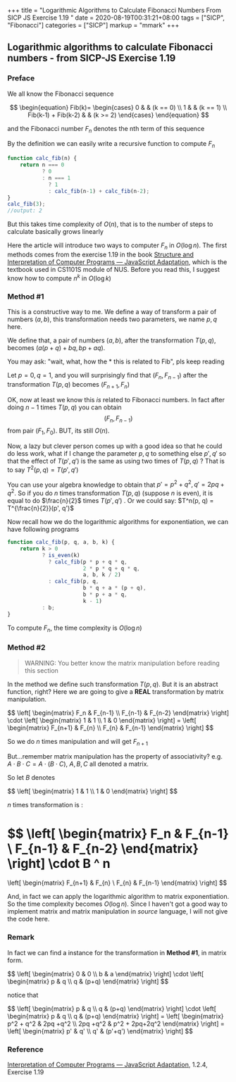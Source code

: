 +++
title = "Logarithmic Algorithms to Calculate Fibonacci Numbers From SICP JS Exercise 1.19 "
date = 2020-08-19T00:31:21+08:00
tags = ["SICP", "Fibonacci"]
categories = ["SICP"]
markup = "mmark"
+++

## Logarithmic algorithms to calculate Fibonacci numbers - from SICP-JS Exercise 1.19

### Preface

We all know the Fibonacci sequence

$$
\begin{equation}
Fib(k)= 
\begin{cases}
0 & & (k == 0) \\
1 & & (k == 1) \\
Fib(k-1) + Fib(k-2) & & (k >= 2) 
\end{cases}
\end{equation}
$$

and the Fibonacci number $F_n$ denotes the nth term of this sequence

By the definition we can easily write a recursive function to compute $F_n$

```javascript
function calc_fib(n) {
	return n === 0
	       ? 0
	       : n === 1
	         ? 1
	         : calc_fib(n-1) + calc_fib(n-2);
}
calc_fib(3);
//output: 2
```

But this takes time complexity of $O(n)$, that is to the number of steps to calculate basically grows linearly

Here the article will introduce two ways to computer $F_n$ in $O(\log n)$. The first methods comes from the exercise 1.19 in the book [Structure and Interpretation of Computer Programs — JavaScript Adaptation](https://source-academy.github.io/sicp/index.html), which is the textbook used in CS1101S module of NUS. Before you read this, I suggest know how to compute $n^k$ in $O(\log k)$



### Method #1

This is a constructive way to me. We define a way of transform a pair of numbers $(a, b)$, this transformation needs two parameters, we name $p, q$ here. 

We define that, a pair of numbers $(a,b)$, after the transformation $T(p, q)$, becomes $(a(p + q) + bq, bp + aq)$. 

You may ask: "wait, what, how the * this is related to Fib", pls keep reading

Let $p =0, q = 1$, and you will surprisingly find that $(F_{n}, F_{n-1})$  after the transformation $T(p,q)$ becomes $(F_{n+1}, F_n)$

OK, now at least we know this _is_ related to Fibonacci numbers. In fact after doing $n-1$ times $T(p, q)$ you can obtain $$(F_n, F_{n-1})$$ from pair $(F_1, F_0)$. BUT, its still $O(n)$.

Now, a lazy but clever person comes up with a good idea so that he could do less work, what if I change the parameter $p, q$ to something else $p', q'$ so that the effect of $T(p', q')$ is the same as using two times of $T(p, q)$ ? That is to say $T^2(p, q) = T(p', q')$

You can use your algebra knowledge to obtain that $p' = p^2 + q^2, q' = 2pq + q^2$.  So if you do $n$ times transformation $T(p, q)$ (suppose $n$ is even), it is equal to do $\frac{n}{2}$ times $T(p', q')$ . Or we could say: $T^n(p, q) = T^{\frac{n}{2}}(p', q')$

Now recall how we do the logarithmic algorithms for exponentiation, we can have following programs

```javascript
function calc_fib(p, q, a, b, k) {
	return k > 0 
	       ? is_even(k)
	         ? calc_fib(p * p + q * q, 
                        2 * p * q + q * q, 
                        a, b, k / 2)
	         : calc_fib(p, q, 
                        b * q + a * (p + q), 
                        b * p + a * q, 
                        k - 1)
	       : b;
}
```

To compute $F_n$, the time complexity is $O(\log n)$



### Method #2

> WARNING: You better know the matrix manipulation before reading this section

 In the method we define such transformation $T(p, q)$. But it is an abstract function, right? Here we are going to give a **REAL** transformation by matrix manipulation.

<div>
$$
\left[
\begin{matrix}
F_n & F_{n-1} \\
F_{n-1} & F_{n-2}
\end{matrix}
\right]
\cdot
\left[
\begin{matrix}
1 & 1 \\
1 & 0
\end{matrix}
\right]
= 
\left[
\begin{matrix}
F_{n+1} & F_{n} \\
F_{n} & F_{n-1}
\end{matrix}
\right]
$$
</div>



So we do $n$  times manipulation and will get $F_{n+1}$

But...remember matrix manipulation has the property of associativity? e.g. $A \cdot B \cdot C = A \cdot (B \cdot C)$, $A, B, C$ all denoted a matrix.

So let $B$ denotes 

<div>
$$
\left[
\begin{matrix}
1 & 1 \\
1 & 0
\end{matrix}
\right]
$$

$n$ times transformation is :

$$
\left[
\begin{matrix}
F_n & F_{n-1} \\
F_{n-1} & F_{n-2}
\end{matrix}
\right]
\cdot
B ^ n
= 
\left[
\begin{matrix}
F_{n+1} & F_{n} \\
F_{n} & F_{n-1}
\end{matrix}
\right]
$$
</div>

And, in fact we can apply the logarithmic algorithm to matrix exponentiation. So the time complexity becomes $O(\log n)$. Since I haven't got a good way to implement matrix and matrix manipulation in _source_ language, I will not give the code here. 



### Remark

In fact we can find a instance for the transformation in **Method #1**, in matrix form.

<div>
$$
\left[
\begin{matrix}
0 & 0 \\
b & a 
\end{matrix}
\right]
\cdot
\left[
\begin{matrix}
p & q \\
q & (p+q) 
\end{matrix}
\right]
$$
</div>

notice that

<div>
$$
\left[
\begin{matrix}
p & q \\
q & (p+q) 
\end{matrix}
\right]
\cdot
\left[
\begin{matrix}
p & q \\
q & (p+q) 
\end{matrix}
\right]
= 
\left[
\begin{matrix}
p^2 + q^2 & 2pq +q^2 \\
2pq +q^2 & p^2 + 2pq+2q^2
\end{matrix}
\right]
=
\left[
\begin{matrix}
p' & q' \\
q' & (p'+q') 
\end{matrix}
\right]
$$
</div>

 ### Reference

[Interpretation of Computer Programs — JavaScript Adaptation](https://source-academy.github.io/sicp/index.html), 1.2.4, Exercise 1.19





 